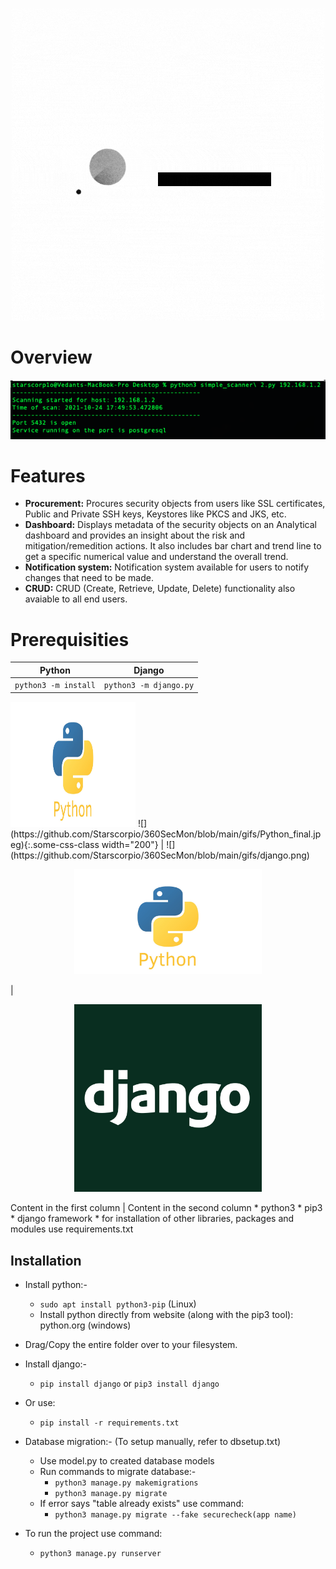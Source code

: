 <p align="center">
  <img width="500" src="https://github.com/Starscorpio/360SecMon/blob/main/gifs/360SecMon%20(2).gif" alt="Material Bread logo">
</p>

# Overview
<p align="center">
  <img width="800" src="https://github.com/Starscorpio/360SecMon/blob/main/gifs/Screenshot%202021-10-24%20at%205.51.13%20PM.png" alt="Material Bread logo">
</p>

# Features
* __Procurement:__ Procures security objects from users like SSL certificates, Public and Private SSH keys, Keystores like PKCS and JKS, etc.
* __Dashboard:__ Displays metadata of the security objects on an Analytical dashboard and provides an insight about the risk and mitigation/remedition actions. It also includes bar chart and trend line to get a specific numerical value and understand the overall trend.
* __Notification system:__ Notification system available for users to notify changes that need to be made.
* __CRUD:__ CRUD (Create, Retrieve, Update, Delete) functionality also avaiable to all end users.

# Prerequisities
Python | Django
------------ | -------------
`python3 -m install` | `python3 -m django.py`
<img src="https://github.com/Starscorpio/360SecMon/blob/main/gifs/Python_final.jpeg" width="200" height="200">
![](https://github.com/Starscorpio/360SecMon/blob/main/gifs/Python_final.jpeg){:.some-css-class width="200"} | ![](https://github.com/Starscorpio/360SecMon/blob/main/gifs/django.png)
<p align="center">
  <img width="300" src="https://github.com/Starscorpio/360SecMon/blob/main/gifs/Python_final.jpeg" alt="Python">
</p> | 
<p align="center">
  <img width="300" src="https://github.com/Starscorpio/360SecMon/blob/main/gifs/django.png" alt="Django">
</p>
Content in the first column | Content in the second column
* python3
* pip3
* django framework
* for installation of other libraries, packages and modules use requirements.txt

## Installation
* Install python:-
	* `sudo apt install python3-pip` (Linux)
	* Install python directly from website (along with the pip3 tool): python.org (windows)

* Drag/Copy the entire folder over to your filesystem.

* Install django:-
	* `pip install django` or `pip3 install django`

* Or use:
	* `pip install -r requirements.txt`

* Database migration:- (To setup manually, refer to dbsetup.txt)
	* Use model.py to created database models
	* Run commands to migrate database:-
		* `python3 manage.py makemigrations`
		* `python3 manage.py migrate`
	* If error says "table already exists" use command:
		* `python3 manage.py migrate --fake securecheck(app name)`

* To run the project use command:
	* `python3 manage.py runserver`
